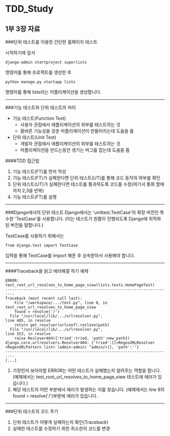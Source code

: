 # TDD_Study

1부 3장 자료
---------------------------------------------------------------------------
###단위 테스트를 이용한 간단한 홈페이지 테스트

시작하기에 앞서
```
django-admin startproject superlists
```
명령어를 통해 프로젝트를 생성한 후

```
python manage.py startapp lists
```
명령어를 통해 lists라는 어플리케이션을 생성합니다.

---------------------------------------------------------------------------
###기능 테스트와 단위 테스트의 차이
- 기능 테스트(Function Test)
  - 사용자 관점에서 애플리케이션의 외부를 테스트하는 것
  - 올바른 기능성을 갖춘 어플리케이션이 만들어지는데 도움을 줌
- 단위 테스트(Unit Test)
  - 개발자 관점에서 애플리케이션의 외부를 테스트하는 것
  - 어플리케이션을 만드는동안 생기는 버그를 잡는데 도움을 줌

####TDD 접근법
 1. 기능 테스트(FT)를 먼저 작성
 1. 기능 테스트(FT)가 실패한다면 단위 테스트(UT)를 통해 코드 동작의 여부를 확인
 1. 단위 테스트(UT)가 실패한다면 테스트를 통과하도록 코드를 수정(여기서 통화 할때까지 2,3을 반복)
 1. 기능 테스트(FT)를 실행
---------------------------------------------------------------------------
###Django에서의 단위 테스트
Django에서는 'unittest.TestCase'의 확장 버전인 특수한 'TestCase'를 사용합니다.
(이는 테스트가 원활이 진행되도록 Django에 최적화된 버전을 말합니다.)

TestCase를 사용하기 위해서는
```
from django.test import TestCase
```
입력을 통해 TestCase를 import 해준 후 상속받아서 사용해야 합니다.

----------------------------------------------------------------------------
####Traceback을 읽고 에러해결 하기
예제

```
ERROR: test_root_url_resolves_to_home_page_view(lists.tests.HomePageTest)
--------------------------------------------------------------------------
Traceback (most recent call last):
    File "/workspace/.../test.py", line 8, in
test_root_url_resolves_to_home_page_view
    found = resolve('/')
  File "/usr/local/lib/.../urlresolver.py",
line 485, in resolve
    return get_resolver(urlconf).reslove(path)
  File "/usr/local/lib/.../urlresolver.py",
line 353, in resolve
    raise Reslover404({'tried':tried, 'path':new_path})
django.core.urlresolvers.Resolver404: {'tried':[[<RegexURLResolver
<RegexURLPattern list> (admin:admin) ^admin/>]], 'path':''}
--------------------------------------------------------------------------
[...]
```

1. 가장먼저 보아야할 ERROR는 어떤 테스트가 실패했는지 알려주는 역할을 합니다.
(예제에서는 test_root_url_resolves_to_home_page_view 테스트에 에러가 있습니다.)
1. 해당 테스트의 어떤 부분에서 에러가 발생하는 지를 찾습니다.
(예제에서는 line 8의 found = resolve('/')부분에 에러가 있습니다.

-----------------------------------------------------------------------------
###단위 테스트의 코드 주기
1. 단위 테스트가 어떻게 실패하는지 확인(Traceback)
1. 실패한 테스트를 수정하기 위한 최소한의 코드를 변경
